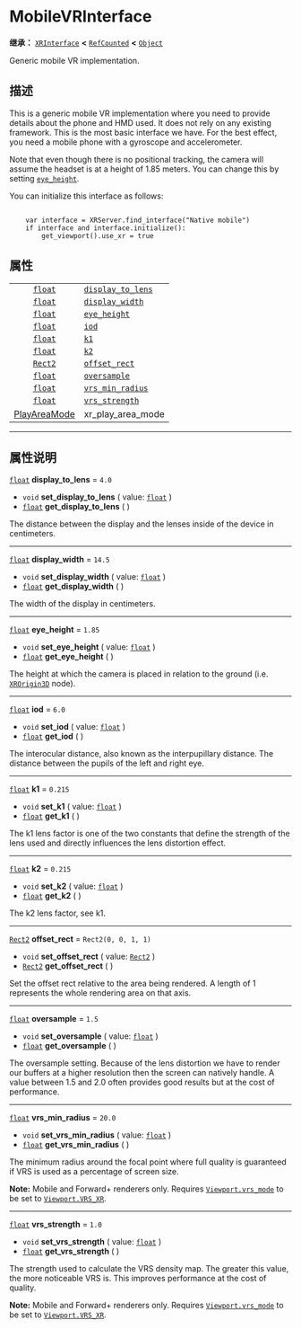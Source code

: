 <!-- ⚠ 请勿编辑本文件 ⚠ -->
<!-- 本文档使用脚本从 WeDot 引擎源码仓库生成。 -->
<!-- 生成脚本：https://github.com/WeDot-Engine/WeDot/tree/4.3/doc/tools/make_md.py； -->
<!-- 原文件：https://github.com/WeDot-Engine/WeDot/tree/4.3/modules/mobile_vr/doc_classes/MobileVRInterface.xml。 -->

<div id="_class_mobilevrinterface"></div>

# MobileVRInterface

**继承：** [`XRInterface`](class_xrinterface.md) **<** [`RefCounted`](class_refcounted.md) **<** [`Object`](class_object.md)

Generic mobile VR implementation.

## 描述

This is a generic mobile VR implementation where you need to provide details about the phone and HMD used. It does not rely on any existing framework. This is the most basic interface we have. For the best effect, you need a mobile phone with a gyroscope and accelerometer.

Note that even though there is no positional tracking, the camera will assume the headset is at a height of 1.85 meters. You can change this by setting [`eye_height`](class_mobilevrinterface.md#class_mobilevrinterface_property_eye_height).

You can initialize this interface as follows:

```

    var interface = XRServer.find_interface("Native mobile")
    if interface and interface.initialize():
        get_viewport().use_xr = true
```



## 属性

|||
|:-:|:--|
| [`float`](class_float.md)                      | [`display_to_lens`](class_mobilevrinterface.md#class_mobilevrinterface_property_display_to_lens) | ``4.0``                                                                                              |
| [`float`](class_float.md)                      | [`display_width`](class_mobilevrinterface.md#class_mobilevrinterface_property_display_width)     | ``14.5``                                                                                             |
| [`float`](class_float.md)                      | [`eye_height`](class_mobilevrinterface.md#class_mobilevrinterface_property_eye_height)           | ``1.85``                                                                                             |
| [`float`](class_float.md)                      | [`iod`](class_mobilevrinterface.md#class_mobilevrinterface_property_iod)                         | ``6.0``                                                                                              |
| [`float`](class_float.md)                      | [`k1`](class_mobilevrinterface.md#class_mobilevrinterface_property_k1)                           | ``0.215``                                                                                            |
| [`float`](class_float.md)                      | [`k2`](class_mobilevrinterface.md#class_mobilevrinterface_property_k2)                           | ``0.215``                                                                                            |
| [`Rect2`](class_rect2.md)                      | [`offset_rect`](class_mobilevrinterface.md#class_mobilevrinterface_property_offset_rect)         | ``Rect2(0, 0, 1, 1)``                                                                                |
| [`float`](class_float.md)                      | [`oversample`](class_mobilevrinterface.md#class_mobilevrinterface_property_oversample)           | ``1.5``                                                                                              |
| [`float`](class_float.md)                      | [`vrs_min_radius`](class_mobilevrinterface.md#class_mobilevrinterface_property_vrs_min_radius)   | ``20.0``                                                                                             |
| [`float`](class_float.md)                      | [`vrs_strength`](class_mobilevrinterface.md#class_mobilevrinterface_property_vrs_strength)       | ``1.0``                                                                                              |
| [PlayAreaMode](#enum_xrinterface_playareamode) | xr_play_area_mode                                                                                | ``1`` (overrides [`XRInterface`](class_xrinterface.md#class_xrinterface_property_xr_play_area_mode)) |

<!-- rst-class:: classref-section-separator -->

---

## 属性说明

<div id="_class_mobilevrinterface_property_display_to_lens"></div>

[`float`](class_float.md) **display_to_lens** = ``4.0`` <div id="class_mobilevrinterface_property_display_to_lens"></div>

- `void` **set_display_to_lens** ( value: [`float`](class_float.md) )
- [`float`](class_float.md) **get_display_to_lens** ( )

The distance between the display and the lenses inside of the device in centimeters.

<!-- rst-class:: classref-item-separator -->

---

<div id="_class_mobilevrinterface_property_display_width"></div>

[`float`](class_float.md) **display_width** = ``14.5`` <div id="class_mobilevrinterface_property_display_width"></div>

- `void` **set_display_width** ( value: [`float`](class_float.md) )
- [`float`](class_float.md) **get_display_width** ( )

The width of the display in centimeters.

<!-- rst-class:: classref-item-separator -->

---

<div id="_class_mobilevrinterface_property_eye_height"></div>

[`float`](class_float.md) **eye_height** = ``1.85`` <div id="class_mobilevrinterface_property_eye_height"></div>

- `void` **set_eye_height** ( value: [`float`](class_float.md) )
- [`float`](class_float.md) **get_eye_height** ( )

The height at which the camera is placed in relation to the ground (i.e. [`XROrigin3D`](class_xrorigin3d.md) node).

<!-- rst-class:: classref-item-separator -->

---

<div id="_class_mobilevrinterface_property_iod"></div>

[`float`](class_float.md) **iod** = ``6.0`` <div id="class_mobilevrinterface_property_iod"></div>

- `void` **set_iod** ( value: [`float`](class_float.md) )
- [`float`](class_float.md) **get_iod** ( )

The interocular distance, also known as the interpupillary distance. The distance between the pupils of the left and right eye.

<!-- rst-class:: classref-item-separator -->

---

<div id="_class_mobilevrinterface_property_k1"></div>

[`float`](class_float.md) **k1** = ``0.215`` <div id="class_mobilevrinterface_property_k1"></div>

- `void` **set_k1** ( value: [`float`](class_float.md) )
- [`float`](class_float.md) **get_k1** ( )

The k1 lens factor is one of the two constants that define the strength of the lens used and directly influences the lens distortion effect.

<!-- rst-class:: classref-item-separator -->

---

<div id="_class_mobilevrinterface_property_k2"></div>

[`float`](class_float.md) **k2** = ``0.215`` <div id="class_mobilevrinterface_property_k2"></div>

- `void` **set_k2** ( value: [`float`](class_float.md) )
- [`float`](class_float.md) **get_k2** ( )

The k2 lens factor, see k1.

<!-- rst-class:: classref-item-separator -->

---

<div id="_class_mobilevrinterface_property_offset_rect"></div>

[`Rect2`](class_rect2.md) **offset_rect** = ``Rect2(0, 0, 1, 1)`` <div id="class_mobilevrinterface_property_offset_rect"></div>

- `void` **set_offset_rect** ( value: [`Rect2`](class_rect2.md) )
- [`Rect2`](class_rect2.md) **get_offset_rect** ( )

Set the offset rect relative to the area being rendered. A length of 1 represents the whole rendering area on that axis.

<!-- rst-class:: classref-item-separator -->

---

<div id="_class_mobilevrinterface_property_oversample"></div>

[`float`](class_float.md) **oversample** = ``1.5`` <div id="class_mobilevrinterface_property_oversample"></div>

- `void` **set_oversample** ( value: [`float`](class_float.md) )
- [`float`](class_float.md) **get_oversample** ( )

The oversample setting. Because of the lens distortion we have to render our buffers at a higher resolution then the screen can natively handle. A value between 1.5 and 2.0 often provides good results but at the cost of performance.

<!-- rst-class:: classref-item-separator -->

---

<div id="_class_mobilevrinterface_property_vrs_min_radius"></div>

[`float`](class_float.md) **vrs_min_radius** = ``20.0`` <div id="class_mobilevrinterface_property_vrs_min_radius"></div>

- `void` **set_vrs_min_radius** ( value: [`float`](class_float.md) )
- [`float`](class_float.md) **get_vrs_min_radius** ( )

The minimum radius around the focal point where full quality is guaranteed if VRS is used as a percentage of screen size.

 **Note:** Mobile and Forward+ renderers only. Requires [`Viewport.vrs_mode`](class_viewport.md#class_viewport_property_vrs_mode) to be set to [`Viewport.VRS_XR`](class_viewport.md#class_viewport_constant_vrs_xr).

<!-- rst-class:: classref-item-separator -->

---

<div id="_class_mobilevrinterface_property_vrs_strength"></div>

[`float`](class_float.md) **vrs_strength** = ``1.0`` <div id="class_mobilevrinterface_property_vrs_strength"></div>

- `void` **set_vrs_strength** ( value: [`float`](class_float.md) )
- [`float`](class_float.md) **get_vrs_strength** ( )

The strength used to calculate the VRS density map. The greater this value, the more noticeable VRS is. This improves performance at the cost of quality.

 **Note:** Mobile and Forward+ renderers only. Requires [`Viewport.vrs_mode`](class_viewport.md#class_viewport_property_vrs_mode) to be set to [`Viewport.VRS_XR`](class_viewport.md#class_viewport_constant_vrs_xr).

[^virtual]: 本方法通常需要用户覆盖才能生效。
[^const]: 本方法无副作用，不会修改该实例的任何成员变量。
[^vararg]: 本方法除了能接受在此处描述的参数外，还能够继续接受任意数量的参数。
[^constructor]: 本方法用于构造某个类型。
[^static]: 调用本方法无需实例，可直接使用类名进行调用。
[^operator]: 本方法描述的是使用本类型作为左操作数的有效运算符。
[^bitfield]: 这个值是由下列位标志构成位掩码的整数。
[^void]: 无返回值。
